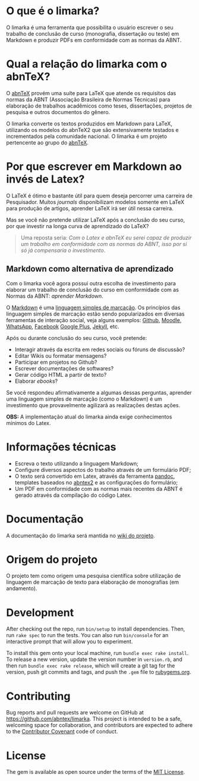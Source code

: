# O que é o limarka?

O limarka é uma ferramenta que possibilita o usuário escrever o seu trabalho de conclusão de curso (monografia, dissertação ou teste) em Markdown e produzir PDFs em conformidade com as normas da ABNT.

# Qual a relação do limarka com o abnTeX?

O [abnTeX](https://github.com/abntex) provém  uma suíte para LaTeX que atende os requisitos das normas da ABNT (Associação Brasileira de Normas Técnicas) para elaboração de trabalhos acadêmicos como teses, dissertações, projetos de pesquisa e outros documentos do gênero.

O limarka converte os textos produzidos em Markdown para LaTeX, utilizando os modelos do abnTeX2 que são extensivamente testados e incrementados pela comunidade nacional. O limarka é um projeto pertencente ao grupo do [abnTeX](https://github.com/abntex).
 
# Por que escrever em Markdown ao invés de Latex?

O LaTeX é ótimo e bastante útil para quem deseja percorrer uma carreira de Pesquisador. Muitos *journals* disponibilizam modelos somente em LaTeX para produção de artigos, aprender LaTeX irá ser útil nessa carreira.

Mas se você não pretende utilizar LaTeX após a conclusão do seu curso, por que investir na longa curva de aprendizado do LaTeX? 

> Uma reposta seria: *Com o Latex e abnTeX eu serei capaz de produzir um trabalho em conformidade com as normas da ABNT, isso por si só já compensaria o investimento*.


## Markdown como alternativa de aprendizado

Com o limarka você agora possui outra escolha de investimento para elaborar um trabalho de conclusão do curso em conformidade com as Normas da ABNT: *aprender Markdown*.

O [Markdown](https://pt.wikipedia.org/wiki/Markdown) é uma [linguagem simples de marcação](https://en.wikipedia.org/wiki/Lightweight_markup_language). Os princípios das linguagem simples de marcação estão sendo popularizados em diversas ferramentas de interação social, veja alguns exemplos: [Github](https://help.github.com/articles/basic-writing-and-formatting-syntax/), [Moodle](https://docs.moodle.org/23/en/Markdown), [WhatsApp](https://www.whatsapp.com/faq/en/general/26000002), [Facebook](http://wersm.com/facebook-is-testing-rich-text-formatting-with-markdown/) [Google Plus](https://plus.google.com/+SarahHill/posts/TWYwPctEpJp), [Jekyll](http://jekyllrb.com), etc.

Após ou durante conclusão do seu curso, você pretende:

- Interagir através da escrita em redes sociais ou fóruns de discussão?
- Editar Wikis ou formatar mensagens?
- Participar em projetos no Github?
- Escrever documentações de softwares?
- Gerar código HTML a partir de texto?
- Elaborar *ebooks*?

Se você respondeu afirmativamente a algumas dessas perguntas, aprender uma linguagem simples de marcação (como o Markdown) é um investimento que provavelmente agilizará as realizações destas ações.

**OBS:** A implementação atual do limarka ainda exige conhecimentos mínimos do Latex.


# Informações técnicas

- Escreva o texto utilizando a linguagem Markdown;
- Configure diversos aspectos do trabalho através de um formulário PDF;
- O texto será convertido em Latex, através da ferramenta [pandoc](http://pandoc.org), templates baseados no [abntex2](http://www.abntex.net.br) e as configurações do formulário;
- Um PDF em conformidade com as normas mais recentes da ABNT é gerado através da compilação do código Latex.

# Documentação

A documentação do limarka será mantida no [wiki do projeto](https://github.com/abntex/limarka/wiki).

# Origem do projeto

O projeto tem como origem uma pesquisa científica sobre utilização de linguagem de marcação de texto para elaboração de monografias (em andamento).

# Development

After checking out the repo, run `bin/setup` to install dependencies. Then, run `rake spec` to run the tests. You can also run `bin/console` for an interactive prompt that will allow you to experiment.

To install this gem onto your local machine, run `bundle exec rake install`. To release a new version, update the version number in `version.rb`, and then run `bundle exec rake release`, which will create a git tag for the version, push git commits and tags, and push the `.gem` file to [rubygems.org](https://rubygems.org).

# Contributing

Bug reports and pull requests are welcome on GitHub at https://github.com/abntex/limarka. This project is intended to be a safe, welcoming space for collaboration, and contributors are expected to adhere to the [Contributor Covenant](http://contributor-covenant.org) code of conduct.

# License

The gem is available as open source under the terms of the [MIT License](http://opensource.org/licenses/MIT).
